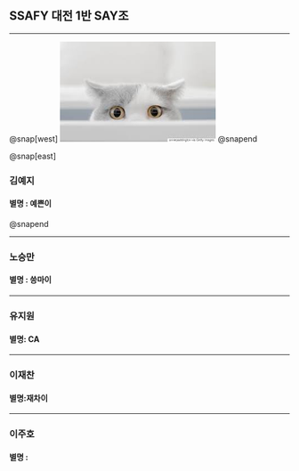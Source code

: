 
## SSAFY 대전 1반 SAY조
---
@snap[west]
![cat](./img/cat.jpg)
@snapend

@snap[east]
### 김예지

#### 별명 : 예쁜이
@snapend


---

### 노승만

#### 별명 : 씅마이

---

### 유지원

#### 별명: CA

---

### 이재찬

#### 별명:재차이

---

### 이주호

#### 별명 : 


